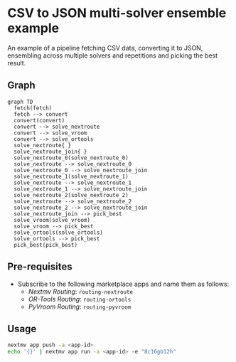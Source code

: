 # CSV to JSON multi-solver ensemble example

An example of a pipeline fetching CSV data, converting it to JSON, ensembling across multiple solvers and repetitions and picking the best result.

## Graph

```mermaid
graph TD
  fetch(fetch)
  fetch --> convert
  convert(convert)
  convert --> solve_nextroute
  convert --> solve_vroom
  convert --> solve_ortools
  solve_nextroute{ }
  solve_nextroute_join{ }
  solve_nextroute_0(solve_nextroute_0)
  solve_nextroute --> solve_nextroute_0
  solve_nextroute_0 --> solve_nextroute_join
  solve_nextroute_1(solve_nextroute_1)
  solve_nextroute --> solve_nextroute_1
  solve_nextroute_1 --> solve_nextroute_join
  solve_nextroute_2(solve_nextroute_2)
  solve_nextroute --> solve_nextroute_2
  solve_nextroute_2 --> solve_nextroute_join
  solve_nextroute_join --> pick_best
  solve_vroom(solve_vroom)
  solve_vroom --> pick_best
  solve_ortools(solve_ortools)
  solve_ortools --> pick_best
  pick_best(pick_best)
```

## Pre-requisites

- Subscribe to the following marketplace apps and name them as follows:
  - _Nextmv Routing_: `routing-nextroute`
  - _OR-Tools Routing_: `routing-ortools`
  - _PyVroom Routing_: `routing-pyvroom`

## Usage

```bash
nextmv app push -a <app-id>
echo '{}' | nextmv app run -a <app-id> -e "8c16gb12h"
```
